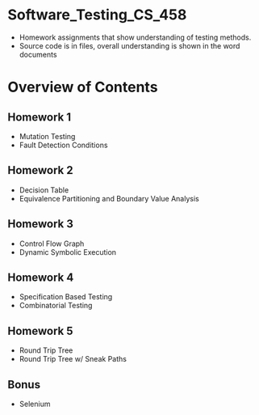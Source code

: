 # Software_Testing_CS_458
* Homework assignments that show understanding of testing methods.
* Source code is in files, overall understanding is shown in the word documents

# Overview of Contents

## Homework 1
* Mutation Testing
* Fault Detection Conditions

## Homework 2
* Decision Table
* Equivalence Partitioning and Boundary Value Analysis

## Homework 3
* Control Flow Graph
* Dynamic Symbolic Execution

## Homework 4
* Specification Based Testing
* Combinatorial Testing

## Homework 5
* Round Trip Tree
* Round Trip Tree w/ Sneak Paths

## Bonus
* Selenium
